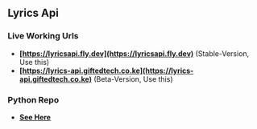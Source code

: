 ## Lyrics Api

### Live Working Urls
- **[https://lyricsapi.fly.dev](https://lyricsapi.fly.dev)** (Stable-Version, Use this)
- **[https://lyrics-api.giftedtech.co.ke](https://lyrics-api.giftedtech.co.ke)** (Beta-Version, Use this)

### Python Repo
- **[See Here](https://github.com/mauricegift/lyricsapi-py)**
